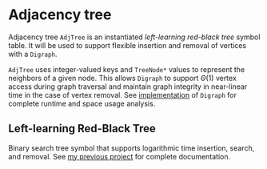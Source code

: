 # Adjacency tree

Adjacency tree `AdjTree` is an instantiated _left-learning red-black tree_ symbol table. It will be used to support flexible insertion and removal of vertices with a `Digraph`.

`AdjTree` uses integer-valued keys and `TreeNode*` values to represent the neighbors of a given node. This allows `Digraph` to support $\Theta(1)$ vertex access during graph traversal and maintain graph integrity in near-linear time in the case of vertex removal. See [implementation](../digraph/README.md) of `Digraph` for complete runtime and space usage analysis.

## Left-learning Red-Black Tree

Binary search tree symbol that supports logarithmic time insertion, search, and removal. See [my previous project](https://github.com/XYLiu9357/left-leaning-red-black-tree) for complete documentation.
